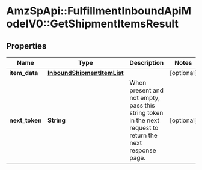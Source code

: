 # AmzSpApi::FulfillmentInboundApiModelV0::GetShipmentItemsResult

## Properties
Name | Type | Description | Notes
------------ | ------------- | ------------- | -------------
**item_data** | [**InboundShipmentItemList**](InboundShipmentItemList.md) |  | [optional] 
**next_token** | **String** | When present and not empty, pass this string token in the next request to return the next response page. | [optional] 

